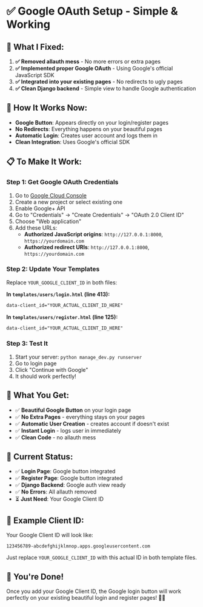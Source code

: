 # ✅ Google OAuth Setup - Simple & Working

## 🎯 **What I Fixed:**

1. **✅ Removed allauth mess** - No more errors or extra pages
2. **✅ Implemented proper Google OAuth** - Using Google's official JavaScript SDK
3. **✅ Integrated into your existing pages** - No redirects to ugly pages
4. **✅ Clean Django backend** - Simple view to handle Google authentication

## 🚀 **How It Works Now:**

- **Google Button**: Appears directly on your login/register pages
- **No Redirects**: Everything happens on your beautiful pages
- **Automatic Login**: Creates user account and logs them in
- **Clean Integration**: Uses Google's official SDK

## 📋 **To Make It Work:**

### **Step 1: Get Google OAuth Credentials**

1. Go to [Google Cloud Console](https://console.cloud.google.com/)
2. Create a new project or select existing one
3. Enable Google+ API
4. Go to "Credentials" → "Create Credentials" → "OAuth 2.0 Client ID"
5. Choose "Web application"
6. Add these URLs:
   - **Authorized JavaScript origins**: `http://127.0.0.1:8000`, `https://yourdomain.com`
   - **Authorized redirect URIs**: `http://127.0.0.1:8000`, `https://yourdomain.com`

### **Step 2: Update Your Templates**

Replace `YOUR_GOOGLE_CLIENT_ID` in both files:

**In `templates/users/login.html` (line 413):**
```html
data-client_id="YOUR_ACTUAL_CLIENT_ID_HERE"
```

**In `templates/users/register.html` (line 125):**
```html
data-client_id="YOUR_ACTUAL_CLIENT_ID_HERE"
```

### **Step 3: Test It**

1. Start your server: `python manage_dev.py runserver`
2. Go to login page
3. Click "Continue with Google"
4. It should work perfectly!

## 🎉 **What You Get:**

- ✅ **Beautiful Google Button** on your login page
- ✅ **No Extra Pages** - everything stays on your pages
- ✅ **Automatic User Creation** - creates account if doesn't exist
- ✅ **Instant Login** - logs user in immediately
- ✅ **Clean Code** - no allauth mess

## 🔧 **Current Status:**

- ✅ **Login Page**: Google button integrated
- ✅ **Register Page**: Google button integrated  
- ✅ **Django Backend**: Google auth view ready
- ✅ **No Errors**: All allauth removed
- ⏳ **Just Need**: Your Google Client ID

## 📝 **Example Client ID:**

Your Google Client ID will look like:
```
123456789-abcdefghijklmnop.apps.googleusercontent.com
```

Just replace `YOUR_GOOGLE_CLIENT_ID` with this actual ID in both template files.

## 🎯 **You're Done!**

Once you add your Google Client ID, the Google login button will work perfectly on your existing beautiful login and register pages! 🚀✨
